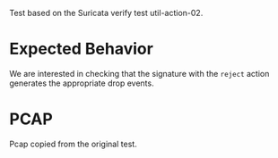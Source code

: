Test based on the Suricata verify test util-action-02.

Expected Behavior
=================

We are interested in checking that the signature with the `reject` action
generates the appropriate drop events.

PCAP
====

Pcap copied from the original test.

